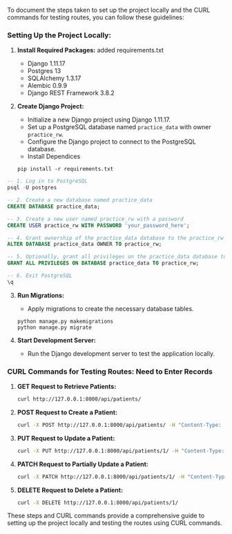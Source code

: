 To document the steps taken to set up the project locally and the CURL commands for testing routes, you can follow these guidelines:

### Setting Up the Project Locally:

1. **Install Required Packages:** added requirements.txt
   - Django 1.11.17
   - Postgres 13
   - SQLAlchemy 1.3.17
   - Alembic 0.9.9
   - Django REST Framework 3.8.2

2. **Create Django Project:**
   - Initialize a new Django project using Django 1.11.17.
   - Set up a PostgreSQL database named `practice_data` with owner `practice_rw`.
   - Configure the Django project to connect to the PostgreSQL database.
   - Install Dependices
   ```
   pip install -r requirements.txt
   ```

```sql
-- 1. Log in to PostgreSQL
psql -U postgres

-- 2. Create a new database named practice_data
CREATE DATABASE practice_data;

-- 3. Create a new user named practice_rw with a password
CREATE USER practice_rw WITH PASSWORD 'your_password_here';

-- 4. Grant ownership of the practice_data database to the practice_rw user
ALTER DATABASE practice_data OWNER TO practice_rw;

-- 5. Optionally, grant all privileges on the practice_data database to the practice_rw user
GRANT ALL PRIVILEGES ON DATABASE practice_data TO practice_rw;

-- 6. Exit PostgreSQL
\q
```

3. **Run Migrations:**
   - Apply migrations to create the necessary database tables.

   ```
   python manage.py makemigrations
   python manage.py migrate
   ```

4. **Start Development Server:**
   - Run the Django development server to test the application locally.

### CURL Commands for Testing Routes:  Need to Enter Records 

1. **GET Request to Retrieve Patients:**
   ```bash
   curl http://127.0.0.1:8000/api/patients/
   ```

2. **POST Request to Create a Patient:**
   ```bash
   curl -X POST http://127.0.0.1:8000/api/patients/ -H "Content-Type: application/json" -d '{"first_name": "John", "last_name": "Doe", "email": "john.doe@example.com", "phone_number": "1234567890", "date_of_birth": "1990-01-01"}'
   ```

3. **PUT Request to Update a Patient:**
   ```bash
   curl -X PUT http://127.0.0.1:8000/api/patients/1/ -H "Content-Type: application/json" -d '{"first_name": "Updated First Name", "last_name": "Updated Last Name", "email": "updated_email@example.com", "phone_number": "1234567890", "date_of_birth": "1990-01-01"}'
   ```

4. **PATCH Request to Partially Update a Patient:**
   ```bash
   curl -X PATCH http://127.0.0.1:8000/api/patients/1/ -H "Content-Type: application/json" -d '{"first_name": "Updated First Name"}'
   ```

5. **DELETE Request to Delete a Patient:**
   ```bash
   curl -X DELETE http://127.0.0.1:8000/api/patients/1/
   ```

These steps and CURL commands provide a comprehensive guide to setting up the project locally and testing the routes using CURL commands.